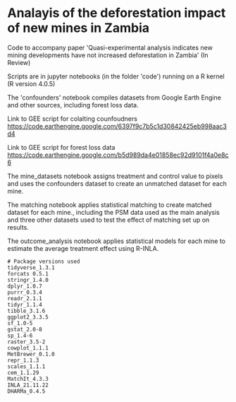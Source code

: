 # Analayis of the deforestation impact of new mines in Zambia

Code to accompany paper 'Quasi-experimental analysis indicates new mining developments have not increased deforestation in Zambia' (In Review)

Scripts are in jupyter notebooks (in the folder 'code') running on a R kernel (R version 4.0.5)

The 'confounders' notebook compiles datasets from Google Earth Engine and other sources, including forest loss data. 

Link to GEE script for colalting counfoudners https://code.earthengine.google.com/6397f9c7b5c1d30842425eb998aac3d4 

Link to GEE script for forest loss data https://code.earthengine.google.com/b5d989da4e01858ec92d9101f4a0e8c6 

The mine_datasets notebook assigns treatment and control value to pixels and uses the confounders dataset to create an unmatched dataset for each mine. 

The matching notebook applies statistical matching to create matched dataset for each mine., including the PSM data used as the main analysis and three other datasets used to test the effect of matching set up on results. 

The outcome_analysis notebook applies statistical models for each mine to estimate the average treatment effect using R-INLA.

```
# Package versions used
tidyverse_1.3.1
forcats 0.5.1
stringr_1.4.0  
dplyr_1.0.7     
purrr_0.3.4     
readr_2.1.1
tidyr_1.1.4
tibble_3.1.6
ggplot2_3.3.5   
sf_1.0-5
gstat_2.0-8
sp_1.4-6
raster_3.5-2 
cowplot_1.1.1
MetBrewer_0.1.0 
repr_1.1.3
scales_1.1.1
cem_1.1.29
MatchIt_4.3.3
INLA_21.11.22
DHARMa_0.4.5             
```
